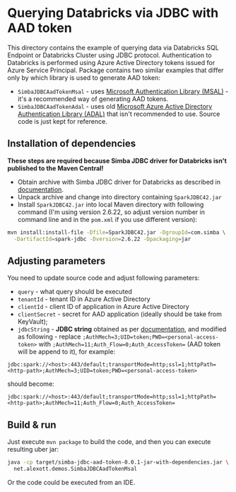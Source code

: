 # Querying Databricks via JDBC with AAD token

This directory contains the example of querying data via Databricks SQL Endpoint or Databricks Cluster using JDBC protocol.  Authentication to Databricks is performed using Azure Active Directory tokens issued for Azure Service Principal.  Package contains two similar examples that differ only by which library is used to generate AAD token:

* `SimbaJDBCAadTokenMsal` - uses [Microsoft Authentication Library (MSAL)](https://docs.microsoft.com/en-us/azure/active-directory/develop/msal-overview) - it's a recommended way of generating AAD tokens. 
* `SimbaJDBCAadTokenAdal` - uses old [Microsoft Azure Active Directory Authentication Library (ADAL)](https://github.com/AzureAD/azure-activedirectory-library-for-java) that isn't recommended to use.  Source code is just kept for reference.


## Installation of dependencies

**These steps are required because Simba JDBC driver for Databricks isn't published to the Maven Central!**

* Obtain archive with Simba JDBC driver for Databricks as described in [documentation](https://docs.databricks.com/integrations/bi/jdbc-odbc-bi.html#jdbc-driver).
* Unpack archive and change into directory containing `SparkJDBC42.jar`
* Install `SparkJDBC42.jar` into local Maven directory with following command (I'm using version 2.6.22, so adjust version number in command line and in the `pom.xml` if you use different version):

```sh
mvn install:install-file -Dfile=SparkJDBC42.jar -DgroupId=com.simba \
  -DartifactId=spark-jdbc -Dversion=2.6.22 -Dpackaging=jar
```

## Adjusting parameters

You need to update source code and adjust following parameters:

* `query` - what query should be executed
* `tenantId` - tenant ID in Azure Active Directory
* `clientId` - client ID of application in Azure Active Directory
* `clientSecret` - secret for AAD application (ideally should be take from KeyVault);
* `jdbcString` - **JDBC string** obtained as per [documentation](https://docs.databricks.com/integrations/bi/jdbc-odbc-bi.html#jdbc-configuration-and-connection-parameters), and modified as following - replace `;AuthMech=3;UID=token;PWD=<personal-access-token>` with `;AuthMech=11;Auth_Flow=0;Auth_AccessToken=` (AAD token will be append to it), for example:

```
jdbc:spark://<host>:443/default;transportMode=http;ssl=1;httpPath=<http-path>;AuthMech=3;UID=token;PWD=<personal-access-token>
```

should become:

```
jdbc:spark://<host>:443/default;transportMode=http;ssl=1;httpPath=<http-path>;AuthMech=11;Auth_Flow=0;Auth_AccessToken=
```

## Build & run

Just execute `mvn package` to build the code, and then you can execute resulting uber jar:

```sh
java -cp target/simba-jdbc-aad-token-0.0.1-jar-with-dependencies.jar \
  net.alexott.demos.SimbaJDBCAadTokenMsal
```

Or the code could be executed from an IDE.
